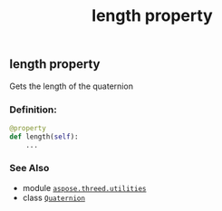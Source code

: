 ﻿---
title: length property
second_title: Aspose.3D for Python via .NET API References
description: 
type: docs
weight: 170
url: /aspose.threed.utilities/quaternion/length/
is_root: false
---

## length property


Gets the length of the quaternion
### Definition:
```python
@property
def length(self):
    ...
```

### See Also
* module [`aspose.threed.utilities`](../../)
* class [`Quaternion`](/3d/python-net/aspose.threed.utilities/quaternion)
